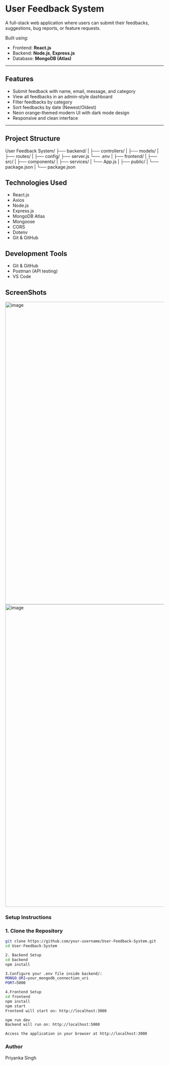 # User Feedback System

A full-stack web application where users can submit their feedbacks, suggestions, bug reports, or feature requests.

Built using:
- Frontend: **React.js**
- Backend: **Node.js**, **Express.js**
- Database: **MongoDB (Atlas)**

---

## Features

- Submit feedback with name, email, message, and category
- View all feedbacks in an admin-style dashboard
- Filter feedbacks by category
- Sort feedbacks by date (Newest/Oldest)
- Neon orange-themed modern UI with dark mode design
- Responsive and clean interface

---

## Project Structure
User Feedback System/ 
├── backend/ 
|    ├── controllers/ 
|   ├── models/ 
|    ├── routes/
|   ├── config/
├── server.js 
└── .env 
|
├── frontend/
|   ├── src/ 
|       ├── components/
|       ├── services/ 
|       └── App.js
|       ├── public/ 
|   └── package.json 
|   └── package.json

## Technologies Used

- React.js
- Axios
- Node.js
- Express.js
- MongoDB Atlas
- Mongoose
- CORS
- Dotenv
- Git & GitHub

## Development Tools
- Git & GitHub
- Postman (API testing)
- VS Code

## ScreenShots
<img width="959" alt="image" src="https://github.com/user-attachments/assets/00587300-46cd-440b-818c-fbb2c85ea984" />
<img width="959" alt="image" src="https://github.com/user-attachments/assets/67744395-bff4-41ab-8e2f-7d1f801881ed" />


### Setup Instructions
### 1. Clone the Repository
```bash
git clone https://github.com/your-username/User-Feedback-System.git
cd User-Feedback-System

2. Backend Setup
cd backend
npm install

3.Configure your .env file inside backend/:
MONGO_URI=your_mongodb_connection_uri
PORT=5000

4.Frontend Setup
cd frontend
npm install
npm start
Frontend will start on: http://localhost:3000

npm run dev
Backend will run on: http://localhost:5000

Access the application in your browser at http://localhost:3000
```

### Author
Priyanka Singh
